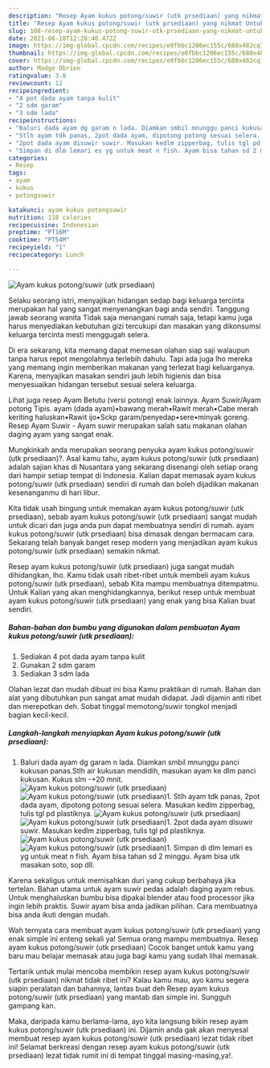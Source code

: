 ```yaml
---
description: "Resep Ayam kukus potong/suwir (utk prsediaan) yang nikmat Untuk Jualan"
title: "Resep Ayam kukus potong/suwir (utk prsediaan) yang nikmat Untuk Jualan"
slug: 108-resep-ayam-kukus-potong-suwir-utk-prsediaan-yang-nikmat-untuk-jualan
date: 2021-06-10T12:28:40.472Z
image: https://img-global.cpcdn.com/recipes/e0fbbc1206ec155c/680x482cq70/ayam-kukus-potongsuwir-utk-prsediaan-foto-resep-utama.jpg
thumbnail: https://img-global.cpcdn.com/recipes/e0fbbc1206ec155c/680x482cq70/ayam-kukus-potongsuwir-utk-prsediaan-foto-resep-utama.jpg
cover: https://img-global.cpcdn.com/recipes/e0fbbc1206ec155c/680x482cq70/ayam-kukus-potongsuwir-utk-prsediaan-foto-resep-utama.jpg
author: Madge Obrien
ratingvalue: 3.8
reviewcount: 12
recipeingredient:
- "4 pot dada ayam tanpa kulit"
- "2 sdm garam"
- "3 sdm lada"
recipeinstructions:
- "Baluri dada ayam dg garam n lada. Diamkan smbil mnunggu panci kukusan panas.Stlh air kukusan mendidih, masukan ayam ke dlm panci kukusan. Kukus slm -+20 mnit."
- "Stlh ayam tdk panas, 2pot dada ayam, dipotong potong sesuai selera. Masukan kedlm zipperbag, tulis tgl pd plastiknya."
- "2pot dada ayam disuwir suwir. Masukan kedlm zipperbag, tulis tgl pd plastiknya."
- "Simpan di dlm lemari es yg untuk meat n fish. Ayam bisa tahan sd 2 minggu. Ayam bisa utk masakan soto, sop dll."
categories:
- Resep
tags:
- ayam
- kukus
- potongsuwir

katakunci: ayam kukus potongsuwir 
nutrition: 118 calories
recipecuisine: Indonesian
preptime: "PT16M"
cooktime: "PT54M"
recipeyield: "1"
recipecategory: Lunch

---
```



![Ayam kukus potong/suwir (utk prsediaan)](https://img-global.cpcdn.com/recipes/e0fbbc1206ec155c/680x482cq70/ayam-kukus-potongsuwir-utk-prsediaan-foto-resep-utama.jpg)

Selaku seorang istri, menyajikan hidangan sedap bagi keluarga tercinta merupakan hal yang sangat menyenangkan bagi anda sendiri. Tanggung jawab seorang  wanita Tidak saja menangani rumah saja, tetapi kamu juga harus menyediakan kebutuhan gizi tercukupi dan masakan yang dikonsumsi keluarga tercinta mesti menggugah selera.

Di era  sekarang, kita memang dapat memesan olahan siap saji walaupun tanpa harus repot mengolahnya terlebih dahulu. Tapi ada juga lho mereka yang memang ingin memberikan makanan yang terlezat bagi keluarganya. Karena, menyajikan masakan sendiri jauh lebih higienis dan bisa menyesuaikan hidangan tersebut sesuai selera keluarga. 

Lihat juga resep Ayam Betutu (versi potong) enak lainnya. Ayam Suwir/Ayam potong Tipis. ayam (dada ayam)•bawang merah•Rawit merah•Cabe merah keriting haluskan•Rawit ijo•Sckp garam/penyedap•sere•minyak goreng. Resep Ayam Suwir - Ayam suwir merupakan salah satu makanan olahan daging ayam yang sangat enak.

Mungkinkah anda merupakan seorang penyuka ayam kukus potong/suwir (utk prsediaan)?. Asal kamu tahu, ayam kukus potong/suwir (utk prsediaan) adalah sajian khas di Nusantara yang sekarang disenangi oleh setiap orang dari hampir setiap tempat di Indonesia. Kalian dapat memasak ayam kukus potong/suwir (utk prsediaan) sendiri di rumah dan boleh dijadikan makanan kesenanganmu di hari libur.

Kita tidak usah bingung untuk memakan ayam kukus potong/suwir (utk prsediaan), sebab ayam kukus potong/suwir (utk prsediaan) sangat mudah untuk dicari dan juga anda pun dapat membuatnya sendiri di rumah. ayam kukus potong/suwir (utk prsediaan) bisa dimasak dengan bermacam cara. Sekarang telah banyak banget resep modern yang menjadikan ayam kukus potong/suwir (utk prsediaan) semakin nikmat.

Resep ayam kukus potong/suwir (utk prsediaan) juga sangat mudah dihidangkan, lho. Kamu tidak usah ribet-ribet untuk membeli ayam kukus potong/suwir (utk prsediaan), sebab Kita mampu membuatnya ditempatmu. Untuk Kalian yang akan menghidangkannya, berikut resep untuk membuat ayam kukus potong/suwir (utk prsediaan) yang enak yang bisa Kalian buat sendiri.

<!--inarticleads1-->

##### Bahan-bahan dan bumbu yang digunakan dalam pembuatan Ayam kukus potong/suwir (utk prsediaan):

1. Sediakan 4 pot dada ayam tanpa kulit
1. Gunakan 2 sdm garam
1. Sediakan 3 sdm lada


Olahan lezat dan mudah dibuat ini bisa Kamu praktikan di rumah. Bahan dan alat yang dibutuhkan pun sangat amat mudah didapat. Jadi dijamin anti ribet dan merepotkan deh. Sobat tinggal memotong/suwir tongkol menjadi bagian kecil-kecil. 

<!--inarticleads2-->

##### Langkah-langkah menyiapkan Ayam kukus potong/suwir (utk prsediaan):

1. Baluri dada ayam dg garam n lada. Diamkan smbil mnunggu panci kukusan panas.Stlh air kukusan mendidih, masukan ayam ke dlm panci kukusan. Kukus slm -+20 mnit.
<img src="https://img-global.cpcdn.com/steps/8d12d2132dc6d065/160x128cq70/ayam-kukus-potongsuwir-utk-prsediaan-langkah-memasak-1-foto.jpg" alt="Ayam kukus potong/suwir (utk prsediaan)"><img src="https://img-global.cpcdn.com/steps/5f9270f2c548f765/160x128cq70/ayam-kukus-potongsuwir-utk-prsediaan-langkah-memasak-1-foto.jpg" alt="Ayam kukus potong/suwir (utk prsediaan)">1. Stlh ayam tdk panas, 2pot dada ayam, dipotong potong sesuai selera. Masukan kedlm zipperbag, tulis tgl pd plastiknya.
<img src="https://img-global.cpcdn.com/steps/04e25a4a1b472630/160x128cq70/ayam-kukus-potongsuwir-utk-prsediaan-langkah-memasak-2-foto.jpg" alt="Ayam kukus potong/suwir (utk prsediaan)"><img src="https://img-global.cpcdn.com/steps/82a50b7e9718a5d5/160x128cq70/ayam-kukus-potongsuwir-utk-prsediaan-langkah-memasak-2-foto.jpg" alt="Ayam kukus potong/suwir (utk prsediaan)">1. 2pot dada ayam disuwir suwir. Masukan kedlm zipperbag, tulis tgl pd plastiknya.
<img src="https://img-global.cpcdn.com/steps/f2cb38ccbfbc2d7e/160x128cq70/ayam-kukus-potongsuwir-utk-prsediaan-langkah-memasak-3-foto.jpg" alt="Ayam kukus potong/suwir (utk prsediaan)"><img src="https://img-global.cpcdn.com/steps/0b5c7a51b1dbf885/160x128cq70/ayam-kukus-potongsuwir-utk-prsediaan-langkah-memasak-3-foto.jpg" alt="Ayam kukus potong/suwir (utk prsediaan)">1. Simpan di dlm lemari es yg untuk meat n fish. Ayam bisa tahan sd 2 minggu. Ayam bisa utk masakan soto, sop dll.


Karena sekaligus untuk memisahkan duri yang cukup berbahaya jika tertelan. Bahan utama untuk ayam suwir pedas adalah daging ayam rebus. Untuk menghaluskan bumbu bisa dipakai blender atau food processor jika ingin lebih praktis. Suwir ayam bisa anda jadikan pilihan. Cara membuatnya bisa anda ikuti dengan mudah. 

Wah ternyata cara membuat ayam kukus potong/suwir (utk prsediaan) yang enak simple ini enteng sekali ya! Semua orang mampu membuatnya. Resep ayam kukus potong/suwir (utk prsediaan) Cocok banget untuk kamu yang baru mau belajar memasak atau juga bagi kamu yang sudah lihai memasak.

Tertarik untuk mulai mencoba membikin resep ayam kukus potong/suwir (utk prsediaan) nikmat tidak ribet ini? Kalau kamu mau, ayo kamu segera siapin peralatan dan bahannya, lantas buat deh Resep ayam kukus potong/suwir (utk prsediaan) yang mantab dan simple ini. Sungguh gampang kan. 

Maka, daripada kamu berlama-lama, ayo kita langsung bikin resep ayam kukus potong/suwir (utk prsediaan) ini. Dijamin anda gak akan menyesal membuat resep ayam kukus potong/suwir (utk prsediaan) lezat tidak ribet ini! Selamat berkreasi dengan resep ayam kukus potong/suwir (utk prsediaan) lezat tidak rumit ini di tempat tinggal masing-masing,ya!.

